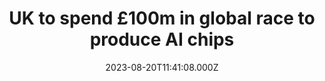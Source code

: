 ---
external: true
url: https://www.theguardian.com/business/2023/aug/20/uk-global-race-produce-ai-chips
title: UK to spend £100m in global race to produce AI chips
description: Funds to be used to order key components from major chipmakers Nvidia, AMD and Intel.
date: 2023-08-20T11:41:08.000Z
icon: https://www.google.com/s2/favicons?domain=www.theguardian.com&sz=32
source: The Guardian
---